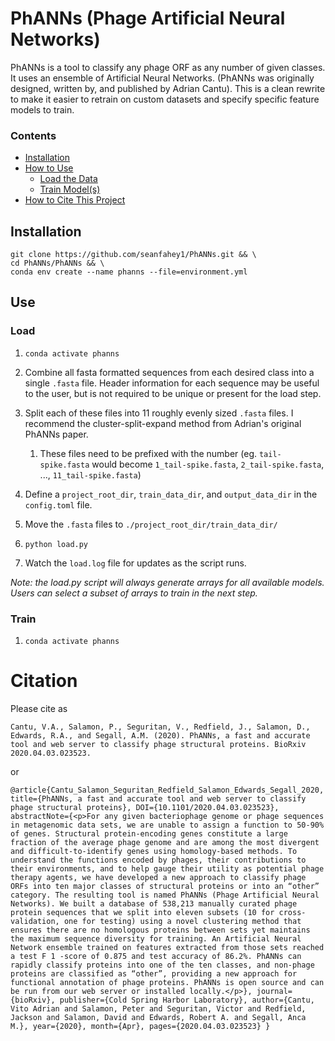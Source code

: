 # PhANNs (Phage Artificial Neural Networks)

PhANNs is a tool to classify any phage ORF as any number of given classes. It uses an ensemble of Artificial Neural 
Networks. (PhANNs was originally designed, written by, and published by Adrian Cantu). This is a clean rewrite to
make it easier to retrain on custom datasets and specify specific feature models to train.


### Contents
- [Installation](#installation)
- [How to Use](#use)
  - [Load the Data](#load)
  - [Train Model(s)](#train)
- [How to Cite This Project](#citation)


## Installation
```
git clone https://github.com/seanfahey1/PhANNs.git && \
cd PhANNs/PhANNs && \
conda env create --name phanns --file=environment.yml
```

## Use
### Load
1. `conda activate phanns`
2. Combine all fasta formatted sequences from each desired class into a single `.fasta` file. Header information for 
each sequence may be useful to the user, but is not required to be unique or present for the load step. 

3. Split each of these files into 11 roughly evenly sized `.fasta` files. I recommend the cluster-split-expand method 
from Adrian's original PhANNs paper.
   1. These files need to be prefixed with the number (eg. `tail-spike.fasta` would become `1_tail-spike.fasta`, 
   `2_tail-spike.fasta`, ..., `11_tail-spike.fasta`)

4. Define a `project_root_dir`, `train_data_dir`, and `output_data_dir` in the `config.toml` file.

5. Move the `.fasta` files to `./project_root_dir/train_data_dir/`

6. `python load.py`

7. Watch the `load.log` file for updates as the script runs. 

_Note: the load.py script will always generate arrays for all available models. Users can select a subset of arrays to 
train in the next step._ 

### Train
1. `conda activate phanns`



# Citation
Please cite as
```
Cantu, V.A., Salamon, P., Seguritan, V., Redfield, J., Salamon, D., Edwards, R.A., and Segall, A.M. (2020). PhANNs, a fast and accurate tool and web server to classify phage structural proteins. BioRxiv 2020.04.03.023523.
```
or
```
@article{Cantu_Salamon_Seguritan_Redfield_Salamon_Edwards_Segall_2020, title={PhANNs, a fast and accurate tool and web server to classify phage structural proteins}, DOI={10.1101/2020.04.03.023523}, abstractNote={<p>For any given bacteriophage genome or phage sequences in metagenomic data sets, we are unable to assign a function to 50-90% of genes. Structural protein-encoding genes constitute a large fraction of the average phage genome and are among the most divergent and difficult-to-identify genes using homology-based methods. To understand the functions encoded by phages, their contributions to their environments, and to help gauge their utility as potential phage therapy agents, we have developed a new approach to classify phage ORFs into ten major classes of structural proteins or into an “other” category. The resulting tool is named PhANNs (Phage Artificial Neural Networks). We built a database of 538,213 manually curated phage protein sequences that we split into eleven subsets (10 for cross-validation, one for testing) using a novel clustering method that ensures there are no homologous proteins between sets yet maintains the maximum sequence diversity for training. An Artificial Neural Network ensemble trained on features extracted from those sets reached a test F 1 -score of 0.875 and test accuracy of 86.2%. PhANNs can rapidly classify proteins into one of the ten classes, and non-phage proteins are classified as “other”, providing a new approach for functional annotation of phage proteins. PhANNs is open source and can be run from our web server or installed locally.</p>}, journal={bioRxiv}, publisher={Cold Spring Harbor Laboratory}, author={Cantu, Vito Adrian and Salamon, Peter and Seguritan, Victor and Redfield, Jackson and Salamon, David and Edwards, Robert A. and Segall, Anca M.}, year={2020}, month={Apr}, pages={2020.04.03.023523} }
```
